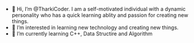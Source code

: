 - 👋 Hi, I’m @TharkiCoder. I am a self-motivated individual with a dynamic personality who has a quick learning ablity and passion for creating new things.
- 👀 I’m interested in learning new technology and creating new things.
- 🌱 I’m currently learning C++, Data Structire and Algorithm
